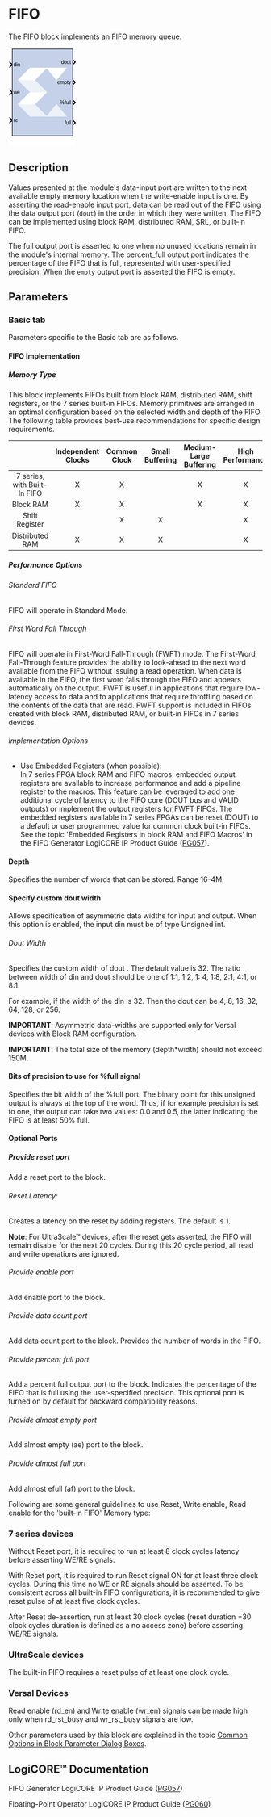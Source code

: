 # FIFO

The FIFO block implements an FIFO memory queue.

![](./Images/block.png)

## Description

Values presented at the module's data-input port are written to the next
available empty memory location when the write-enable input is one. By
asserting the read-enable input port, data can be read out of the FIFO
using the data output port (`dout`) in the order in which they were
written. The FIFO can be implemented using block RAM, distributed RAM,
SRL, or built-in FIFO.

The full output port is asserted to one when no unused locations
remain in the module's internal memory. The percent_full output port
indicates the percentage of the FIFO that is full, represented with
user-specified precision. When the `empty` output port is asserted the
FIFO is empty.

## Parameters

### Basic tab  
Parameters specific to the Basic tab are as follows.
#### FIFO Implementation  
##### Memory Type  
This block implements FIFOs built from block RAM, distributed RAM, shift
registers, or the 7 series built-in FIFOs. Memory primitives are
arranged in an optimal configuration based on the selected width and
depth of the FIFO. The following table provides best-use recommendations
for specific design requirements.

|                              | Independent Clocks | Common Clock | Small Buffering | Medium-Large Buffering | High Performance | Minimal Resources |
|:----------------------------:|:------------------:|:------------:|:---------------:|:----------------------:|:----------------:|:-----------------:|
| 7 series, with Built-In FIFO |         X          |      X       |                 |           X            |        X         |         X         |
|          Block RAM           |         X          |      X       |                 |           X            |        X         |         X         |
|        Shift Register        |                    |      X       |        X        |                        |        X         |                   |
|       Distributed RAM        |         X          |      X       |        X        |                        |        X         |                   |


##### Performance Options  
###### Standard FIFO  
FIFO will operate in Standard Mode.

###### First Word Fall Through  
FIFO will operate in First-Word Fall-Through (FWFT) mode. The First-Word
Fall-Through feature provides the ability to look-ahead to the next word
available from the FIFO without issuing a read operation. When data is
available in the FIFO, the first word falls through the FIFO and appears
automatically on the output. FWFT is useful in applications that require
low-latency access to data and to applications that require throttling
based on the contents of the data that are read. FWFT support is
included in FIFOs created with block RAM, distributed RAM, or built-in
FIFOs in 7 series devices.

###### Implementation Options  
* Use Embedded Registers (when possible):  
In 7 series FPGA block RAM and FIFO macros, embedded output registers
are available to increase performance and add a pipeline register to the
macros. This feature can be leveraged to add one additional cycle of
latency to the FIFO core (DOUT bus and VALID outputs) or implement the
output registers for FWFT FIFOs. The embedded registers available in 7
series FPGAs can be reset (DOUT) to a default or user programmed value
for common clock built-in FIFOs. See the topic 'Embedded Registers in
block RAM and FIFO Macros' in the FIFO Generator LogiCORE IP Product
Guide
([PG057](https://docs.xilinx.com/access/sources/ud/document?isLatest=true&url=pg057-fifo-generator&ft:locale=en-US)).

#### Depth  
Specifies the number of words that can be stored. Range 16-4M.

#### Specify custom dout width  
Allows specification of asymmetric data widths for input and output.
When this option is enabled, the input din must be of type Unsigned int.

###### Dout Width  
Specifies the custom width of dout . The default value is 32. The
ratio between width of din and dout should be one of 1:1, 1:2, 1: 4,
1:8, 2:1, 4:1, or 8:1.

For example, if the width of the din is 32. Then the dout can be 4, 8,
16, 32, 64, 128, or 256.

**IMPORTANT**: Asymmetric data-widths are supported only for Versal devices
with Block RAM configuration.

**IMPORTANT**: The total size of the memory (depth\*width) should not exceed
150M.

#### Bits of precision to use for %full signal  
Specifies the bit width of the %full port. The binary point for this
unsigned output is always at the top of the word. Thus, if for example
precision is set to one, the output can take two values: 0.0 and 0.5,
the latter indicating the FIFO is at least 50% full.

#### Optional Ports  
##### Provide reset port  
Add a reset port to the block.

###### Reset Latency:  
Creates a latency on the reset by adding registers. The default is 1.

**Note**: For UltraScale™ devices, after the reset gets asserted, the FIFO
will remain disable for the next 20 cycles. During this 20 cycle period,
all read and write operations are ignored.

###### Provide enable port  
Add enable port to the block.

###### Provide data count port  
Add data count port to the block. Provides the number of words in the
FIFO.

###### Provide percent full port  
Add a percent full output port to the block. Indicates the percentage of
the FIFO that is full using the user-specified precision. This optional
port is turned on by default for backward compatibility reasons.

###### Provide almost empty port  
Add almost empty (ae) port to the block.
###### Provide almost full port  
Add almost efull (af) port to the block.

Following are some general guidelines to use Reset, Write enable, Read
enable for the 'built-in FIFO' Memory type:

### 7 series devices  
Without Reset port, it is required to run at least 8 clock cycles
latency before asserting WE/RE signals.

With Reset port, it is required to run Reset signal ON for at least
three clock cycles. During this time no WE or RE signals should be
asserted. To be consistent across all built-in FIFO configurations, it
is recommended to give reset pulse of at least five clock cycles.

After Reset de-assertion, run at least 30 clock cycles (reset duration
+30 clock cycles duration is defined as a no access zone) before
asserting WE/RE signals.

### UltraScale devices  
The built-in FIFO requires a reset pulse of at least one clock cycle.

### Versal Devices  
Read enable (rd_en) and Write enable (wr_en) signals can be made high
only when rd_rst_busy and wr_rst_busy signals are low.

Other parameters used by this block are explained in the topic [Common
Options in Block Parameter Dialog
Boxes](../../GEN/common-options/README.md).

## LogiCORE™ Documentation

FIFO Generator LogiCORE IP Product Guide
([PG057](https://docs.xilinx.com/access/sources/ud/document?isLatest=true&url=pg057-fifo-generator&ft:locale=en-US))

Floating-Point Operator LogiCORE IP Product Guide
([PG060](https://docs.xilinx.com/access/sources/ud/document?isLatest=true&url=pg060-floating-point&ft:locale=en-US))
